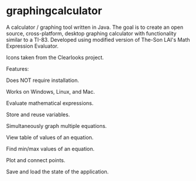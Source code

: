 # graphingcalculator #


A calculator / graphing tool written in Java. The goal is to create an open source, cross-platform, desktop graphing calculator with functionality similar to a TI-83. Developed using modified version of The-Son LAI's Math Expression Evaluator.

Icons taken from the Clearlooks project.



Features:

Does NOT require installation.

Works on Windows, Linux, and Mac.

Evaluate mathematical expressions.

Store and reuse variables.

Simultaneously graph multiple equations.

View table of values of an equation.

Find min/max values of an equation.

Plot and connect points.

Save and load the state of the application.